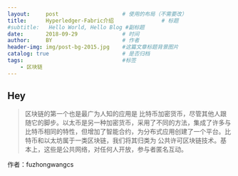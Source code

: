 ```yaml
---
layout:     post                    # 使用的布局（不需要改）
title:      Hyperledger-Fabric介绍               # 标题 
#subtitle:   Hello World, Hello Blog #副标题
date:       2018-09-29              # 时间
author:     BY                      # 作者
header-img: img/post-bg-2015.jpg    #这篇文章标题背景图片
catalog: true                       # 是否归档
tags:                               #标签
    - 区块链
---
```


## Hey
>    区块链的第一个也是最广为人知的应用是 比特币加密货币，尽管其他人跟随它的脚步。以太币是另一种加密货币，采用了不同的方法，集成了许多与比特币相同的特性，但增加了智能合约，为分布式应用创建了一个平台。比特币和以太坊属于一类区块链，我们将其归类为 公共许可区块链技术。基本上，这些是公共网络，对任何人开放，参与者匿名互动。

作者：fuzhongwangcs